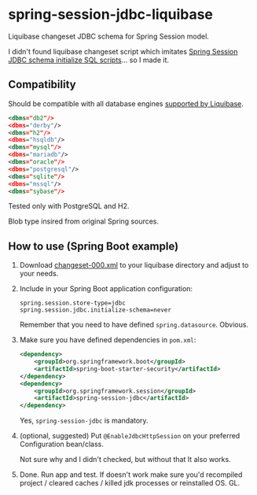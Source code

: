 # spring-session-jdbc-liquibase
Liquibase changeset JDBC schema for Spring Session model.

I didn't found liquibase changeset script which imitates 
[Spring Session JDBC schema initialize SQL scripts](https://github.com/spring-projects/spring-session/tree/master/spring-session-jdbc/src/main/resources/org/springframework/session/jdbc)...
so I made it.

## Compatibility 

Should be compatible with all database engines [supported by Liquibase](https://www.liquibase.org/databases.html).

```xml
<dbms="db2"/>
<dbms="derby"/>
<dbms="h2"/>
<dbms="hsqldb"/>
<dbms="mysql"/>
<dbms="mariadb"/>
<dbms="oracle"/>
<dbms="postgresql"/>
<dbms="sqlite"/>
<dbms="mssql"/>
<dbms="sybase"/>
```

Tested only with PostgreSQL and H2.

Blob type insired from original Spring sources.

## How to use (Spring Boot example)

1. Download [changeset-000.xml](changeset-000.xml) to your liquibase directory and adjust to your needs.
1. Include in your Spring Boot application configuration:
    ```properties
    spring.session.store-type=jdbc
    spring.session.jdbc.initialize-schema=never
    ```
   Remember that you need to have defined `spring.datasource`. Obvious. 
1. Make sure you have defined dependencies in `pom.xml`:
    ```xml
    <dependency>
        <groupId>org.springframework.boot</groupId>
        <artifactId>spring-boot-starter-security</artifactId>
    </dependency>
    <dependency>
        <groupId>org.springframework.session</groupId>
        <artifactId>spring-session-jdbc</artifactId>
    </dependency>
   ```
   Yes, `spring-session-jdbc` is mandatory.
1. (optional, suggested) Put `@EnableJdbcHttpSession` on your preferred Configuration bean/class.

    Not sure why and I didn't checked, but without that It also works.
    
1. Done. Run app and test. If doesn't work make sure you'd recompiled project /
cleared caches / killed jdk processes or reinstalled OS. GL.  
